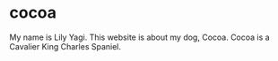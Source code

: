 # cocoa
My name is Lily Yagi. This website is about my dog, Cocoa. Cocoa is a Cavalier King Charles Spaniel.
